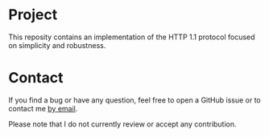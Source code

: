 # Project
This reposity contains an implementation of the HTTP 1.1 protocol focused on
simplicity and robustness.

# Contact
If you find a bug or have any question, feel free to open a GitHub issue or to
contact me [by email](mailto:khaelin@gmail.com).

Please note that I do not currently review or accept any contribution.
